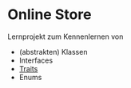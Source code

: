 # Online Store

Lernprojekt zum Kennenlernen von

- (abstrakten) Klassen
- Interfaces
- [Traits](/docs/traits.md)
- Enums
